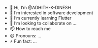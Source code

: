 - 👋 Hi, I’m @ADHITH-K-DINESH
- 👀 I’m interested in software development
- 🌱 I’m currently learning Flutter
- 💞️ I’m looking to collaborate on ...
- 📫 How to reach me 
- 😄 Pronouns: ...
- ⚡ Fun fact: ...

<!---
ADHITH-K-DINESH/ADHITH-K-DINESH is a ✨ special ✨ repository because its `README.md` (this file) appears on your GitHub profile.
You can click the Preview link to take a look at your changes.
--->
